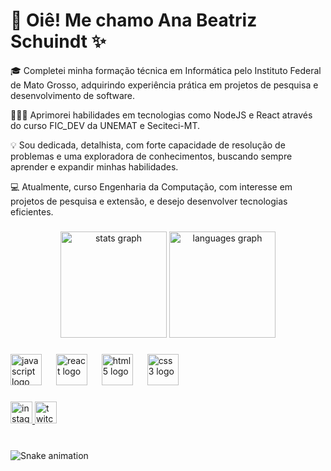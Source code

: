 <h1 align="left"> 👋 Oiê! Me chamo Ana Beatriz Schuindt ✨ </h1>

<p align="left"> 🎓 Completei minha formação técnica em Informática pelo Instituto Federal de Mato Grosso, adquirindo experiência prática em projetos de pesquisa e desenvolvimento de software.</p>
<p align="left"> 👩🏻‍💻 Aprimorei habilidades em tecnologias como NodeJS e React através do curso FIC_DEV da UNEMAT e Seciteci-MT.</p>
<p align="left"> 💡 Sou dedicada, detalhista, com forte capacidade de resolução de problemas e uma exploradora de conhecimentos, buscando sempre aprender e expandir minhas habilidades.</p>
<p align="left"> 💻 Atualmente, curso Engenharia da Computação, com interesse em projetos de pesquisa e extensão, e desejo desenvolver tecnologias eficientes.</p>

###

<div align="center">
  <img src="https://github-readme-stats.vercel.app/api?username=BeatrizSchuindt&hide_title=false&hide_rank=false&show_icons=true&include_all_commits=true&count_private=true&disable_animations=false&theme=dark&locale=pt-br&hide_border=false" height="170" alt="stats graph"  />
  
  <img src="https://github-readme-stats.vercel.app/api/top-langs?username=BeatrizSchuindt&locale=pt-br&hide_title=false&layout=compact&card_width=320&langs_count=5&theme=dark&hide_border=false" height="170" alt="languages graph"  />
</div>

###

<p align="left">
  <div align="left">
    <img src="https://cdn.jsdelivr.net/gh/devicons/devicon/icons/javascript/javascript-original.svg" height="50" alt="javascript logo"  />
    <img width="15" />
    <img src="https://cdn.jsdelivr.net/gh/devicons/devicon/icons/react/react-original.svg" height="50" alt="react logo"  />
    <img width="15" />
    <img src="https://cdn.jsdelivr.net/gh/devicons/devicon/icons/html5/html5-original.svg" height="50" alt="html5 logo"  />
    <img width="15" />
    <img src="https://cdn.jsdelivr.net/gh/devicons/devicon/icons/css3/css3-original.svg" height="50" alt="css3 logo"  />
  </div>
</p>

###

<div align="left">
  <a href="https://www.instagram.com/a_n_a_b_i_a_/" target="_blank">
    <img src="https://img.shields.io/static/v1?message=Instagram&logo=instagram&label=&color=E4405F&logoColor=white&labelColor=&style=for-the-badge" height="35" alt="instagram logo" />
  </a>
  <a href="https://www.twitch.tv/biazinhagam3play" target="_blank">
    <img src="https://img.shields.io/static/v1?message=Twitch&logo=twitch&label=&color=9146FF&logoColor=white&labelColor=&style=for-the-badge" height="35" alt="twitch logo"  />
  </a>
</div>

###

<br clear="both">

<img src="https://raw.githubusercontent.com/BeatrizSchuindt/BeatrizSchuindt/output/snake.svg" alt="Snake animation" />

###
